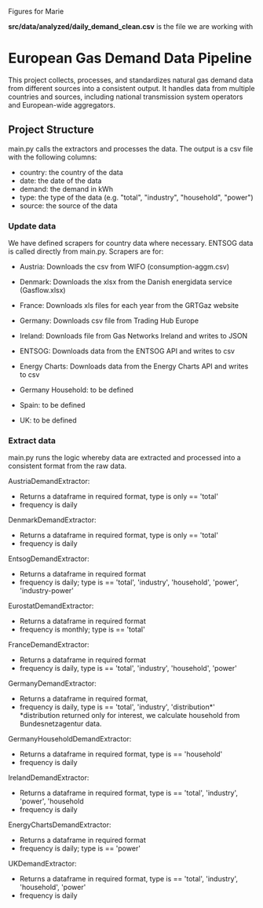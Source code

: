 Figures for Marie 

**src/data/analyzed/daily_demand_clean.csv** is the file we are working with




# European Gas Demand Data Pipeline

This project collects, processes, and standardizes natural gas demand data from different sources into a consistent output. It handles data from multiple countries and sources, including national transmission system operators and European-wide aggregators.

## Project Structure 

main.py calls the extractors and processes the data. The output is a csv file with the following columns:

- country: the country of the data
- date: the date of the data
- demand: the demand in kWh
- type: the type of the data (e.g. "total", "industry", "household", "power")
- source: the source of the data

### Update data

We have defined scrapers for country data where necessary. ENTSOG data is called directly from main.py. 
Scrapers are for: 
- Austria: Downloads the csv from WIFO (consumption-aggm.csv)
- Denmark: Downloads the xlsx from the Danish energidata service (Gasflow.xlsx)
- France: Downloads xls files for each year from the GRTGaz website
- Germany: Downloads csv file from Trading Hub Europe
- Ireland: Downloads file from Gas Networks Ireland and writes to JSON
- ENTSOG: Downloads data from the ENTSOG API and writes to csv
- Energy Charts: Downloads data from the Energy Charts API and writes to csv

- Germany Household: to be defined
- Spain: to be defined
- UK: to be defined

### Extract data

main.py runs the logic whereby data are extracted and processed into a consistent format from the raw data.

AustriaDemandExtractor: 
- Returns a dataframe in required format, type is only == 'total'
- frequency is daily

DenmarkDemandExtractor: 
- Returns a dataframe in required format, type is only == 'total'
- frequency is daily

EntsogDemandExtractor: 
- Returns a dataframe in required format
- frequency is daily; type is == 'total', 'industry', 'household', 'power', 'industry-power'

EurostatDemandExtractor:
- Returns a dataframe in required format
- frequency is monthly; type is == 'total'

FranceDemandExtractor:
- Returns a dataframe in required format
- frequency is daily, type is == 'total', 'industry', 'household', 'power'

GermanyDemandExtractor:
- Returns a dataframe in required format, 
- frequency is daily, type is == 'total', 'industry', 'distribution*'
*distribution returned only for interest, we calculate household from Bundesnetzagentur data. 

GermanyHouseholdDemandExtractor:
- Returns a dataframe in required format, type is == 'household'
- frequency is daily

IrelandDemandExtractor:
- Returns a dataframe in required format, type is == 'total', 'industry', 'power', 'household
- frequency is daily

EnergyChartsDemandExtractor:
- Returns a dataframe in required format
- frequency is daily; type is == 'power'

UKDemandExtractor:
- Returns a dataframe in required format, type is == 'total', 'industry', 'household', 'power'
- frequency is daily









